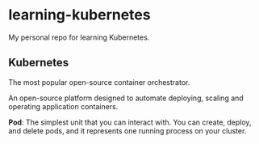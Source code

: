 # learning-kubernetes
My personal repo for learning Kubernetes.

## Kubernetes

The most popular open-source container orchestrator.

An open-source platform designed to automate deploying, scaling and operating application containers.

**Pod**: The simplest unit that you can interact with. You can create, deploy, and delete pods, and it represents one running process on your cluster.